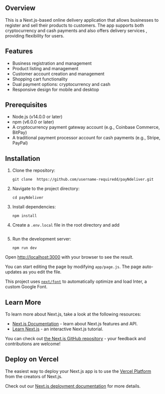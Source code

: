 ## Overview

This is a Next.js-based online delivery application that allows businesses to register and sell their products to customers. The app supports both cryptocurrency and cash payments and also offers delivery services , providing flexibility for users.

## Features

- Business registration and management
- Product listing and management
- Customer account creation and management
- Shopping cart functionality
- Dual payment options: cryptocurrency and cash
- Responsive design for mobile and desktop

## Prerequisites

- Node.js (v14.0.0 or later)
- npm (v6.0.0 or later)
- A cryptocurrency payment gateway account (e.g., Coinbase Commerce, BitPay)
- A traditional payment processor account for cash payments (e.g., Stripe, PayPal)

## Installation

1. Clone the repository:

   ```
   git clone  https://github.com/username-requiredd/payNdeliver.git
   ```

2. Navigate to the project directory:

   ```
   cd payNdeliver
   ```

3. Install dependencies:

   ```
   npm install
   ```

4. Create a `.env.local` file in the root directory and add 

   ```

5. Run the development server:

   ```
   npm run dev
   ```

Open [http://localhost:3000](http://localhost:3000) with your browser to see the result.

You can start editing the page by modifying `app/page.js`. The page auto-updates as you edit the file.

This project uses [`next/font`](https://nextjs.org/docs/basic-features/font-optimization) to automatically optimize and load Inter, a custom Google Font.

## Learn More

To learn more about Next.js, take a look at the following resources:

- [Next.js Documentation](https://nextjs.org/docs) - learn about Next.js features and API.
- [Learn Next.js](https://nextjs.org/learn) - an interactive Next.js tutorial.

You can check out [the Next.js GitHub repository](https://github.com/vercel/next.js/) - your feedback and contributions are welcome!

## Deploy on Vercel

The easiest way to deploy your Next.js app is to use the [Vercel Platform](https://vercel.com/new?utm_medium=default-template&filter=next.js&utm_source=create-next-app&utm_campaign=create-next-app-readme) from the creators of Next.js.

Check out our [Next.js deployment documentation](https://nextjs.org/docs/deployment) for more details.
